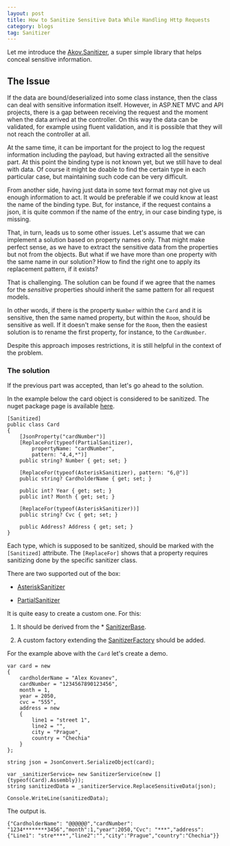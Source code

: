 ```yaml
---
layout: post
title: How to Sanitize Sensitive Data While Handling Http Requests
category: blogs
tag: Sanitizer
---
```


Let me introduce the [Akov.Sanitizer](https://github.com/akovanev/Sanitizer/), a super simple library that helps conceal sensitive information. 

## The Issue

If the data are bound/deserialized into some class instance, then the class can deal with sensitive information itself. However, in ASP.NET MVC and API projects, there is a gap between receiving the request and the moment when the data arrived at the controller. On this way the data can be validated, for example using fluent validation, and it is possible that they will not reach the controller at all. 

At the same time, it can be important for the project to log the request information including the payload, but having extracted all the sensitive part. At this point the binding type is not known yet, but we still have to deal with data. Of course it might be doable to find the certain type in each particular case, but maintaining such code can be very difficult.

From another side, having just data in some text format may not give us enough information to act. It would be preferable if we could know at least the name of the binding type. But, for instance, if the request contains a json, it is quite common if the name of the entry, in our case binding type, is missing. 

That, in turn, leads us to some other issues. Let's assume that we can implement a solution based on property names only. That might make perfect sense, as we have to extract the sensitive data from the properties but not from the objects. But what if we have more than one property with the same name in our solution? How to find the right one to apply its replacement pattern, if it exists?

That is challenging. The solution can be found if we agree that the names for the *sensitive* properties should inherit the same pattern for all request models.

In other words, if there is the property `Number` within the `Card` and it is sensitive, then the same named property, but within the `Room`, should be sensitive as well. If it doesn't make sense for the `Room`, then the easiest solution is to rename the first property, for instance, to the `CardNumber`.

Despite this approach imposes restrictions, it is still helpful in the context of the problem.

### The solution

If the previous part was accepted, than let's go ahead to the solution.

In the example below the card object is considered to be sanitized. The nuget package page is available [here](https://www.nuget.org/packages/Akov.Sanitizer/).
<pre><code class="language-cs">[Sanitized]
public class Card
{
    [JsonProperty("cardNumber")] 
    [ReplaceFor(typeof(PartialSanitizer), 
        propertyName: "cardNumber", 
        pattern: "4,4,*")]
    public string? Number { get; set; }

    [ReplaceFor(typeof(AsteriskSanitizer), pattern: "6,@")]
    public string? CardholderName { get; set; }

    public int? Year { get; set; }
    public int? Month { get; set; }

    [ReplaceFor(typeof(AsteriskSanitizer))]
    public string? Cvc { get; set; }

    public Address? Address { get; set; }
}
</code></pre>

Each type, which is supposed to be sanitized, should be marked with the `[Sanitized]` attribute. The `[ReplaceFor]` shows that a property requires sanitizing done by the specific sanitizer class. 

There are two supported out of the box: 

* [AsteriskSanitizer](https://github.com/akovanev/Sanitizer/blob/master/Akov.Sanitizer/Sanitizers/AsteriskSanitizer.cs)

* [PartialSanitizer](https://github.com/akovanev/Sanitizer/blob/master/Akov.Sanitizer/Sanitizers/PartialSanitizer.cs)

It is quite easy to create a custom one. For this:

1. It should be derived from the * [SanitizerBase](https://github.com/akovanev/Sanitizer/blob/master/Akov.Sanitizer/Sanitizers/SanitizerBase.cs). 

2. A custom factory extending the [SanitizerFactory](https://github.com/akovanev/Sanitizer/blob/master/Akov.Sanitizer/Sanitizers/SanitizerFactory.cs) should be added.

For the example above with the `Card` let's create a demo.

<pre><code class="language-cs">var card = new
{
    cardholderName = "Alex Kovanev",
    cardNumber = "1234567890123456",
    month = 1,
    year = 2050,
    cvc = "555",
    address = new
    {
        line1 = "street 1",
        line2 = "",
        city = "Prague",
        country = "Chechia"
    }
};

string json = JsonConvert.SerializeObject(card);

var _sanitizerService= new SanitizerService(new []{typeof(Card).Assembly});
string sanitizedData = _sanitizerService.ReplaceSensitiveData(json);

Console.WriteLine(sanitizedData);
</code></pre>

The output is.
<pre><code class="nohighlight">{"CardholderName": "@@@@@@","cardNumber": "1234********3456","month":1,"year":2050,"Cvc": "***","address":{"Line1": "stre****","line2":"","city":"Prague","country":"Chechia"}}</code></pre>
